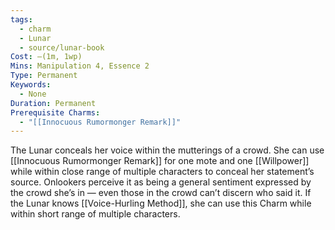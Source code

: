 ```yaml
---
tags:
  - charm
  - Lunar
  - source/lunar-book
Cost: —(1m, 1wp)
Mins: Manipulation 4, Essence 2
Type: Permanent
Keywords:
  - None
Duration: Permanent
Prerequisite Charms:
  - "[[Innocuous Rumormonger Remark]]"
---
```

The Lunar conceals her voice within the mutterings of a crowd. She can use [[Innocuous Rumormonger Remark]] for one mote and one [[Willpower]] while within close range of multiple characters to conceal her statement’s source. Onlookers perceive it as being a general sentiment expressed by the crowd she’s in — even those in the crowd can’t discern who said it. If the Lunar knows [[Voice-Hurling Method]], she can use this Charm while within short range of multiple characters.